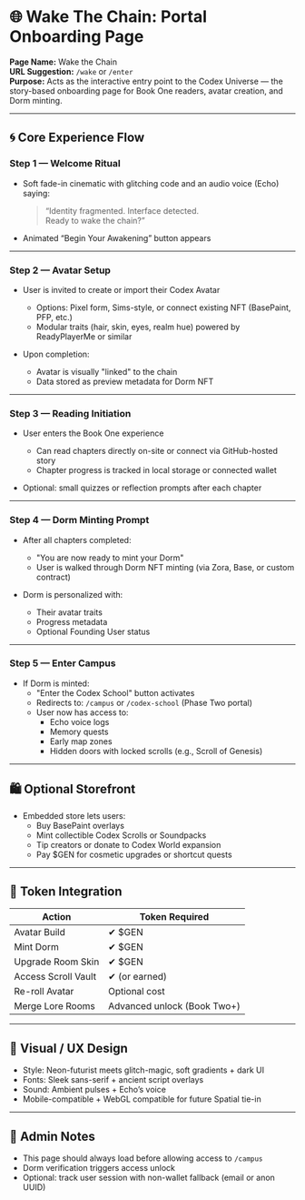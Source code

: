 # 🌐 Wake The Chain: Portal Onboarding Page

**Page Name:** Wake the Chain  
**URL Suggestion:** `/wake` or `/enter`  
**Purpose:** Acts as the interactive entry point to the Codex Universe — the story-based onboarding page for Book One readers, avatar creation, and Dorm minting.

---

## 🌀 Core Experience Flow

### Step 1 — Welcome Ritual
- Soft fade-in cinematic with glitching code and an audio voice (Echo) saying:
  > “Identity fragmented. Interface detected.  
  > Ready to wake the chain?”

- Animated “Begin Your Awakening” button appears

---

### Step 2 — Avatar Setup
- User is invited to create or import their Codex Avatar
  - Options: Pixel form, Sims-style, or connect existing NFT (BasePaint, PFP, etc.)
  - Modular traits (hair, skin, eyes, realm hue) powered by ReadyPlayerMe or similar

- Upon completion:
  - Avatar is visually "linked" to the chain
  - Data stored as preview metadata for Dorm NFT

---

### Step 3 — Reading Initiation
- User enters the Book One experience
  - Can read chapters directly on-site or connect via GitHub-hosted story
  - Chapter progress is tracked in local storage or connected wallet

- Optional: small quizzes or reflection prompts after each chapter

---

### Step 4 — Dorm Minting Prompt
- After all chapters completed:
  - "You are now ready to mint your Dorm"
  - User is walked through Dorm NFT minting (via Zora, Base, or custom contract)

- Dorm is personalized with:
  - Their avatar traits
  - Progress metadata
  - Optional Founding User status

---

### Step 5 — Enter Campus
- If Dorm is minted:
  - "Enter the Codex School" button activates
  - Redirects to: `/campus` or `/codex-school` (Phase Two portal)
  - User now has access to:
    - Echo voice logs
    - Memory quests
    - Early map zones
    - Hidden doors with locked scrolls (e.g., Scroll of Genesis)

---

## 🛍 Optional Storefront
- Embedded store lets users:
  - Buy BasePaint overlays
  - Mint collectible Codex Scrolls or Soundpacks
  - Tip creators or donate to Codex World expansion
  - Pay $GEN for cosmetic upgrades or shortcut quests

---

## 🔐 Token Integration

| Action | Token Required |
|--------|----------------|
| Avatar Build | ✔ $GEN |
| Mint Dorm | ✔ $GEN |
| Upgrade Room Skin | ✔ $GEN |
| Access Scroll Vault | ✔ (or earned) |
| Re-roll Avatar | Optional cost |
| Merge Lore Rooms | Advanced unlock (Book Two+)

---

## 🎨 Visual / UX Design

- Style: Neon-futurist meets glitch-magic, soft gradients + dark UI
- Fonts: Sleek sans-serif + ancient script overlays
- Sound: Ambient pulses + Echo’s voice
- Mobile-compatible + WebGL compatible for future Spatial tie-in

---

## 📌 Admin Notes

- This page should always load before allowing access to `/campus`
- Dorm verification triggers access unlock
- Optional: track user session with non-wallet fallback (email or anon UUID)

